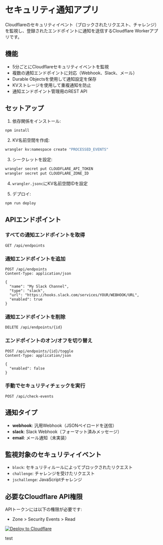 # セキュリティ通知アプリ

Cloudflareのセキュリティイベント（ブロックされたリクエスト、チャレンジ）を監視し、登録されたエンドポイントに通知を送信するCloudflare Workerアプリです。

## 機能

- 5分ごとにCloudflareセキュリティイベントを監視
- 複数の通知エンドポイントに対応（Webhook、Slack、メール）
- Durable Objectsを使用して通知設定を保存
- KVストレージを使用して重複通知を防止
- 通知エンドポイント管理用のREST API

## セットアップ

1. 依存関係をインストール:
```bash
npm install
```

2. KV名前空間を作成:
```bash
wrangler kv:namespace create "PROCESSED_EVENTS"
```

3. シークレットを設定:
```bash
wrangler secret put CLOUDFLARE_API_TOKEN
wrangler secret put CLOUDFLARE_ZONE_ID
```

4. `wrangler.jsonc`にKV名前空間IDを設定

5. デプロイ:
```bash
npm run deploy
```

## APIエンドポイント

### すべての通知エンドポイントを取得
```
GET /api/endpoints
```

### 通知エンドポイントを追加
```
POST /api/endpoints
Content-Type: application/json

{
  "name": "My Slack Channel",
  "type": "slack",
  "url": "https://hooks.slack.com/services/YOUR/WEBHOOK/URL",
  "enabled": true
}
```

### 通知エンドポイントを削除
```
DELETE /api/endpoints/{id}
```

### エンドポイントのオン/オフを切り替え
```
POST /api/endpoints/{id}/toggle
Content-Type: application/json

{
  "enabled": false
}
```

### 手動でセキュリティチェックを実行
```
POST /api/check-events
```

## 通知タイプ

- **webhook**: 汎用Webhook（JSONペイロードを送信）
- **slack**: Slack Webhook（フォーマット済みメッセージ）
- **email**: メール通知（未実装）

## 監視対象のセキュリティイベント

- `block`: セキュリティルールによってブロックされたリクエスト
- `challenge`: チャレンジを受けたリクエスト
- `jschallenge`: JavaScriptチャレンジ

## 必要なCloudflare API権限

APIトークンには以下の権限が必要です:
- Zone > Security Events > Read

[![Deploy to Cloudflare](https://deploy.workers.cloudflare.com/button)](https://deploy.workers.cloudflare.com/?url=https://github.com/ohishi-yhonda-pub/security-notification-app)

test